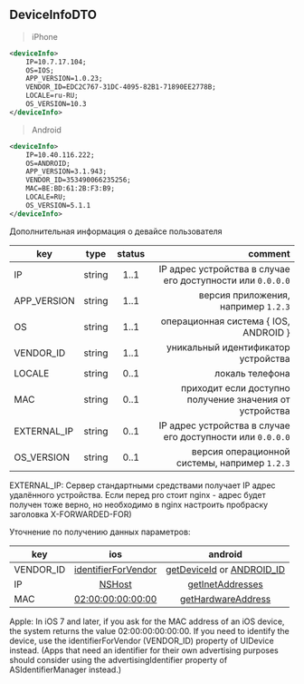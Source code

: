 ## DeviceInfoDTO

> iPhone

```xml
<deviceInfo>
    IP=10.7.17.104;
    OS=IOS;
    APP_VERSION=1.0.23;
    VENDOR_ID=EDC2C767-31DC-4095-82B1-71890EE2778B;
    LOCALE=ru-RU;
    OS_VERSION=10.3
</deviceInfo>
```

> Android

```xml
<deviceInfo>
    IP=10.40.116.222;
    OS=ANDROID;
    APP_VERSION=3.1.943;
    VENDOR_ID=353490066235256;
    MAC=BE:BD:61:2B:F3:B9;
    LOCALE=RU;
    OS_VERSION=5.1.1
</deviceInfo>
```

Дополнительная информация о девайсе пользователя

key | type | status | comment
--- | ---- | :----: | ---:
IP | string | 1..1 | IP адрес устройства в случае его доступности или ``0.0.0.0``
APP_VERSION | string | 1..1 | версия приложения, например ``1.2.3``
OS | string | 1..1 | операционная система { IOS, ANDROID }
VENDOR_ID | string | 1..1 | уникальный идентификатор устройства
LOCALE | string | 0..1 | локаль телефона
MAC | string | 0..1 | приходит если доступно получение значения от устройства
EXTERNAL_IP | string | 0..1 | IP адрес устройства в случае его доступности или ``0.0.0.0``
OS_VERSION | string | 0..1 | версия операционной системы, например ``1.2.3``


<aside class="warning">EXTERNAL_IP: Сервер стандартными средствами получает IP адрес удалённого устройства. Если перед pro стоит nginx - адрес будет получен тоже верно, но необходимо в nginx настроить пробраску заголовка X-FORWARDED-FOR)</aside>

Уточнение по получению данных параметров:

key | ios | android
--- | :----: | :----:
VENDOR_ID | [identifierForVendor](https://developer.apple.com/reference/uikit/uidevice/1620059-identifierforvendor) | [getDeviceId](https://developer.android.com/reference/android/telephony/TelephonyManager.html#getDeviceId) or [ANDROID_ID](https://developer.android.com/reference/android/provider/Settings.Secure.html#ANDROID_ID)
IP | [NSHost](https://developer.apple.com/reference/foundation/host) | [getInetAddresses](https://developer.android.com/reference/java/net/NetworkInterface.html#getInetAddresses)
MAC | [02:00:00:00:00:00](https://developer.apple.com/library/content/releasenotes/General/WhatsNewIniOS/Articles/iOS7.html#//apple_ref/doc/uid/TP40013162-SW1) | [getHardwareAddress](https://developer.android.com/reference/java/net/NetworkInterface.html#getHardwareAddress)

<aside class="warning">Apple: In iOS 7 and later, if you ask for the MAC address of an iOS device, the system returns the value 02:00:00:00:00:00. If you need to identify the device, use the identifierForVendor (VENDOR_ID) property of UIDevice instead. (Apps that need an identifier for their own advertising purposes should consider using the advertisingIdentifier property of ASIdentifierManager instead.)</aside>
